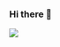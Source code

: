 ### Hi there 👋

<!--
**tastekim/tastekim** is a ✨ _special_ ✨ repository because its `README.md` (this file) appears on your GitHub profile.

Here are some ideas to get you started:

- 🔭 I’m currently working on ...
- 🌱 I’m currently learning ...
- 👯 I’m looking to collaborate on ...
- 🤔 I’m looking for help with ...
- 💬 Ask me about ...
- 📫 How to reach me: ...
- 😄 Pronouns: ...
- ⚡ Fun fact: ...
-->

<a href="https://tastekim-oneul.tistory.com/" target="_blank"><img src="https://img.shields.io/badge/BLOG-FD0A5A?style=flat&logo=instagram&logoColor=E4405F"/></a>
